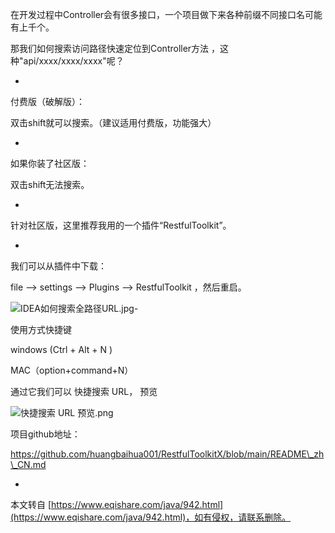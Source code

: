 在开发过程中Controller会有很多接口，一个项目做下来各种前缀不同接口名可能有上千个。

那我们如何搜索访问路径快速定位到Controller方法 ，这种"api/xxxx/xxxx/xxxx"呢？

-

付费版（破解版）：

双击shift就可以搜索。（建议适用付费版，功能强大）

-

如果你装了社区版：

双击shift无法搜索。

-

针对社区版，这里推荐我用的一个插件“RestfulToolkit”。

-

我们可以从插件中下载：

file --> settings --> Plugins --> RestfulToolkit ，然后重启。

![IDEA如何搜索全路径URL.jpg](https://www.eqishare.com/zb_users/upload/2022/05/202205181652838781558558.jpg)-

使用方式快捷键

windows (Ctrl + Alt + N )

MAC（option+command+N）

通过它我们可以 快捷搜索 URL， 预览

![快捷搜索 URL 预览.png](https://www.eqishare.com/zb_users/upload/2022/05/202205181652839179344947.png)

项目github地址：

https://github.com/huangbaihua001/RestfulToolkitX/blob/main/README\_zh\_CN.md

-

本文转自 [https://www.eqishare.com/java/942.html](https://www.eqishare.com/java/942.html)，如有侵权，请联系删除。